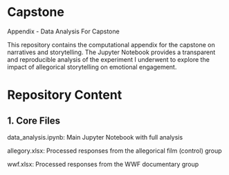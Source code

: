 # Capstone
Appendix - Data Analysis For Capstone

This repository contains the computational appendix for the capstone on narratives and storytelling. The Jupyter Notebook provides a transparent and reproducible analysis of the experiment I underwent to explore the impact of allegorical storytelling on emotional engagement. 

# Repository Content
## 1. Core Files
data_analysis.ipynb: Main Jupyter Notebook with full analysis

allegory.xlsx: Processed responses from the allegorical film (control) group

wwf.xlsx: Processed responses from the WWF documentary group
